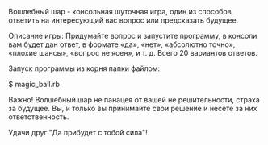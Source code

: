 Вошлебный шар - консольная шуточная игра, один из способов ответить на интересующий вас вопрос или предсказать будущее.

Описание игры: Придумайте вопрос и запустите программу, в консоли вам будет дан ответ, в формате
«да», «нет», «абсолютно точно», «плохие шансы», «вопрос не ясен», 
и т. д. Всего 20 вариантов ответов.

Запуск программы из корня папки файлом:

$ magic_ball.rb

Важно!
Волшебный шар не панацея от вашей не решительности, страха за будущее. Вы, и только вы принимайте свои решение
и несёте за них ответственность.

Удачи друг "Да прибудет с тобой сила"!
